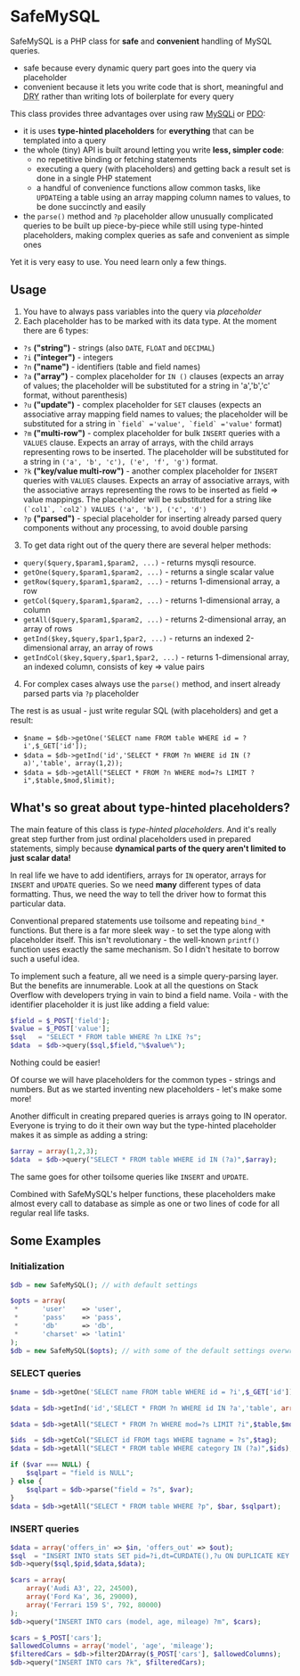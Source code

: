 # SafeMySQL

SafeMySQL is a PHP class for **safe** and **convenient** handling of MySQL queries.
- safe because every dynamic query part goes into the query via placeholder
- convenient because it lets you write code that is short, meaningful and <abbr title="Don't Repeat Yourself">DRY</abbr> rather than writing lots of boilerplate for every query

This class provides three advantages over using raw [MySQLi](http://www.php.net/manual/en/book.mysqli.php) or [PDO](http://www.php.net/manual/en/book.pdo.php):
- it is uses **type-hinted placeholders** for **everything** that can be templated into a query
- the whole (tiny) API is built around letting you write **less, simpler code**:
  - no repetitive binding or fetching statements
  - executing a query (with placeholders) and getting back a result set is done in a single PHP statement
  - a handful of convenience functions allow common tasks, like `UPDATE`ing a table using an array mapping column names to values, to be done succinctly and easily
- the `parse()` method and `?p` placeholder allow unusually complicated queries to be built up piece-by-piece while still using type-hinted placeholders, making complex queries as safe and convenient as simple ones

Yet it is very easy to use. You need learn only a few things.

## Usage

1. You have to always pass variables into the query via *placeholder*
2. Each placeholder has to be marked with its data type. At the moment there are 6 types:
 * `?s` **("string")**              - strings (also `DATE`, `FLOAT` and `DECIMAL`)
 * `?i` **("integer")**             - integers
 * `?n` **("name")**                - identifiers (table and field names) 
 * `?a` **("array")**               - complex placeholder for `IN ()` clauses (expects an array of values; the placeholder will be substituted for a string in 'a','b','c' format, without parenthesis)
 * `?u` **("update")**              - complex placeholder for `SET` clauses (expects an associative array mapping field names to values; the placeholder will be substituted for a string in `` `field` ='value', `field` ='value' `` format)
 * `?m` **("multi-row")**           - complex placeholder for bulk `INSERT` queries with a `VALUES` clause. Expects an array of arrays, with the child arrays representing rows to be inserted. The placeholder will be substituted for a string in `('a', 'b', 'c'), ('e', 'f', 'g')` format.
 * `?k` **("key/value multi-row")** - another complex placeholder for `INSERT` queries with `VALUES` clauses. Expects an array of associative arrays, with the associative arrays representing the rows to be inserted as field => value mappings. The placeholder will be substituted for a string like `` (`col1`, `col2`) VALUES ('a', 'b'), ('c', 'd') ``
 * `?p` **("parsed")**              - special placeholder for inserting already parsed query components without any processing, to avoid double parsing
3. To get data right out of the query there are several helper methods:
 * `query($query,$param1,$param2, ...)` - returns mysqli resource.
 * `getOne($query,$param1,$param2, ...)` - returns a single scalar value
 * `getRow($query,$param1,$param2, ...)` - returns 1-dimensional array, a row
 * `getCol($query,$param1,$param2, ...)` - returns 1-dimensional array, a column
 * `getAll($query,$param1,$param2, ...)` - returns 2-dimensional array, an array of rows
 * `getInd($key,$query,$par1,$par2, ...)` - returns an indexed 2-dimensional array, an array of rows
 * `getIndCol($key,$query,$par1,$par2, ...)` - returns 1-dimensional array, an indexed column, consists of key => value pairs
4. For complex cases always use the `parse()` method, and insert already parsed parts via `?p` placeholder

The rest is as usual - just write regular SQL (with placeholders) and get a result:

* ```$name = $db->getOne('SELECT name FROM table WHERE id = ?i',$_GET['id']);```
* ```$data = $db->getInd('id','SELECT * FROM ?n WHERE id IN (?a)','table', array(1,2));```
* ```$data = $db->getAll("SELECT * FROM ?n WHERE mod=?s LIMIT ?i",$table,$mod,$limit);```

## What's so great about type-hinted placeholders?

The main feature of this class is *type-hinted placeholders*. And it's really great step further from just ordinal placeholders used in prepared statements, simply because **dynamical parts of the query aren't limited to just scalar data!**

In real life we have to add identifiers, arrays for `IN` operator, arrays for `INSERT` and `UPDATE` queries. So we need **many** different types of data formatting. Thus, we need the way to tell the driver how to format this particular data.

Conventional prepared statements use toilsome and repeating `bind_*` functions. But there is a far more sleek way - to set the type along with placeholder itself. This isn't revolutionary - the well-known `printf()` function uses exactly the same mechanism. So I didn't hesitate to borrow such a useful idea.

To implement such a feature, all we need is a simple query-parsing layer. But the benefits are innumerable. 
Look at all the questions on Stack Overflow with developers trying in vain to bind a field name.
Voila - with the identifier placeholder it is just like adding a field value:

```php
$field = $_POST['field'];
$value = $_POST['value'];
$sql   = "SELECT * FROM table WHERE ?n LIKE ?s";
$data  = $db->query($sql,$field,"%$value%");
```

Nothing could be easier!

Of course we will have placeholders for the common types - strings and numbers. But as we started inventing new placeholders - let's make some more!

Another difficult in creating prepared queries is arrays going to IN operator. Everyone is trying to do it their own way but the type-hinted placeholder makes it as simple as adding a string:

```php
$array = array(1,2,3);
$data  = $db->query("SELECT * FROM table WHERE id IN (?a)",$array);
```

The same goes for other toilsome queries like `INSERT` and `UPDATE`.

Combined with SafeMySQL's helper functions, these placeholders make almost every call to database as simple as one or two lines of code for all regular real life tasks.

## Some Examples

### Initialization

```php
$db = new SafeMySQL(); // with default settings
```

```php
$opts = array(
 *		'user'    => 'user',
 *		'pass'    => 'pass',
 *		'db'      => 'db',
 *		'charset' => 'latin1'
);
$db = new SafeMySQL($opts); // with some of the default settings overwritten
```

### SELECT queries

```php
$name = $db->getOne('SELECT name FROM table WHERE id = ?i',$_GET['id']);
```

```php
$data = $db->getInd('id','SELECT * FROM ?n WHERE id IN ?a','table', array(1,2));
```

```php
$data = $db->getAll("SELECT * FROM ?n WHERE mod=?s LIMIT ?i",$table,$mod,$limit);
```

```php
$ids  = $db->getCol("SELECT id FROM tags WHERE tagname = ?s",$tag);
$data = $db->getAll("SELECT * FROM table WHERE category IN (?a)",$ids);
```

```php
if ($var === NULL) {
    $sqlpart = "field is NULL";
} else {
    $sqlpart = $db->parse("field = ?s", $var);
}
$data = $db->getAll("SELECT * FROM table WHERE ?p", $bar, $sqlpart);
```

### INSERT queries

```php
$data = array('offers_in' => $in, 'offers_out' => $out);
$sql  = "INSERT INTO stats SET pid=?i,dt=CURDATE(),?u ON DUPLICATE KEY UPDATE ?u";
$db->query($sql,$pid,$data,$data);
```

```php
$cars = array(
    array('Audi A3', 22, 24500),
    array('Ford Ka', 36, 29000),
    array('Ferrari 159 S', 792, 80000)
);
$db->query("INSERT INTO cars (model, age, mileage) ?m", $cars);
```

```php
$cars = $_POST['cars'];
$allowedColumns = array('model', 'age', 'mileage');
$filteredCars = $db->filter2DArray($_POST['cars'], $allowedColumns);
$db->query("INSERT INTO cars ?k", $filteredCars);
```